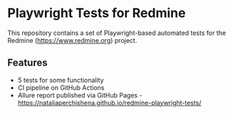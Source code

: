 # Playwright Tests for Redmine

This repository contains a set of Playwright-based automated tests for the Redmine (https://www.redmine.org) project.

## Features

- 5 tests for some functionality
- CI pipeline on GitHub Actions
- Allure report published via GitHub Pages - https://nataliaperchishena.github.io/redmine-playwright-tests/ 
